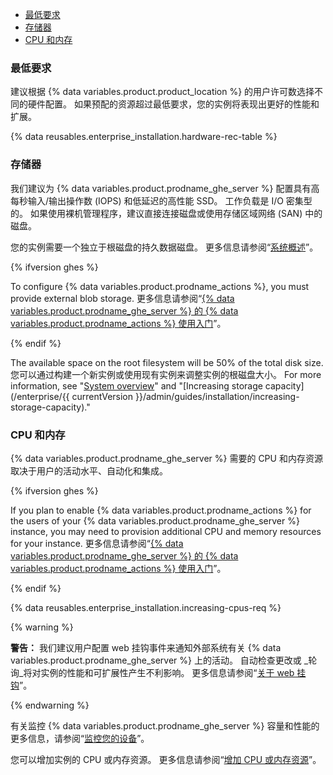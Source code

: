 - [最低要求](#minimum-requirements)
- [存储器](#storage)
- [CPU 和内存](#cpu-and-memory)

### 最低要求

建议根据 {% data variables.product.product_location %} 的用户许可数选择不同的硬件配置。 如果预配的资源超过最低要求，您的实例将表现出更好的性能和扩展。

{% data reusables.enterprise_installation.hardware-rec-table %}

### 存储器

我们建议为 {% data variables.product.prodname_ghe_server %} 配置具有高每秒输入/输出操作数 (IOPS) 和低延迟的高性能 SSD。 工作负载是 I/O 密集型的。 如果使用裸机管理程序，建议直接连接磁盘或使用存储区域网络 (SAN) 中的磁盘。

您的实例需要一个独立于根磁盘的持久数据磁盘。 更多信息请参阅“[系统概述](/enterprise/admin/guides/installation/system-overview)”。

{% ifversion ghes %}

To configure {% data variables.product.prodname_actions %}, you must provide external blob storage. 更多信息请参阅“[{% data variables.product.prodname_ghe_server %} 的 {% data variables.product.prodname_actions %} 使用入门](/admin/github-actions/getting-started-with-github-actions-for-github-enterprise-server##external-storage-requirements)”。

{% endif %}

The available space on the root filesystem will be 50% of the total disk size. 您可以通过构建一个新实例或使用现有实例来调整实例的根磁盘大小。 For more information, see "[System overview](/enterprise/admin/guides/installation/system-overview#storage-architecture)" and "[Increasing storage capacity](/enterprise/{{ currentVersion }}/admin/guides/installation/increasing-storage-capacity)."

### CPU 和内存

{% data variables.product.prodname_ghe_server %} 需要的 CPU 和内存资源取决于用户的活动水平、自动化和集成。

{% ifversion ghes %}

If you plan to enable {% data variables.product.prodname_actions %} for the users of your {% data variables.product.prodname_ghe_server %} instance, you may need to provision additional CPU and memory resources for your instance. 更多信息请参阅“[{% data variables.product.prodname_ghe_server %} 的 {% data variables.product.prodname_actions %} 使用入门](/admin/github-actions/getting-started-with-github-actions-for-github-enterprise-server#review-hardware-considerations)”。

{% endif %}

{% data reusables.enterprise_installation.increasing-cpus-req %}

{% warning %}

**警告：** 我们建议用户配置 web 挂钩事件来通知外部系统有关 {% data variables.product.prodname_ghe_server %} 上的活动。 自动检查更改或 _轮询_将对实例的性能和可扩展性产生不利影响。 更多信息请参阅“[关于 web 挂钩](/github/extending-github/about-webhooks)”。

{% endwarning %}

有关监控 {% data variables.product.prodname_ghe_server %} 容量和性能的更多信息，请参阅“[监控您的设备](/admin/enterprise-management/monitoring-your-appliance)”。

您可以增加实例的 CPU 或内存资源。 更多信息请参阅“[增加 CPU 或内存资源](/enterprise/admin/installation/increasing-cpu-or-memory-resources)”。
